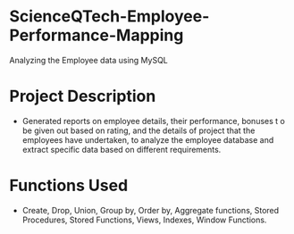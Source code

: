 # ScienceQTech-Employee-Performance-Mapping
Analyzing the Employee data using MySQL

# Project Description
- Generated reports on employee details, their performance, bonuses t o be given out based on rating, and the details of project that the employees have undertaken, to analyze the employee database and extract specific data based on different requirements.

# Functions Used
- Create, Drop, Union, Group by, Order by, Aggregate functions, Stored Procedures, Stored Functions, Views, Indexes, Window Functions.
